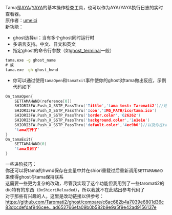 Tama是[AYA]( http://umeici.onjn.jp/ )/[YAYA]( https://github.com/ponapalt/yaya-shiori )的基本操作检查工具，也可以作为AYA/YAYA执行日志的实时查看器。  
原作者：[umeici](http://umeici.onjn.jp/)  
新功能：  
- ghost选择ui：当有多个ghost同时运行时  
- 多语言支持。中文、日文和英文  
- 指定ghost的命令行参数（如[ghost_terminal](https://github.com/Taromati2/ghost_terminal)一般）  
```bat
tama.exe -g ghost_name
# 或
tama.exe -gh ghost_hwnd
```
- 你可以通过使用`tamaOpen`和`tamaExit`事件使你的ghost对tama做出反应，示例代码如下  
```c
On_tamaOpen{
	SETTAMAHWND(reference[0])
	SHIORI3FW.Push_X_SSTP_PassThru('Tittle','tama test: Taromati2')//这些设置都是可选的
	SHIORI3FW.Push_X_SSTP_PassThru('Icon','IMG_PATH/ico/tama.ico')
	SHIORI3FW.Push_X_SSTP_PassThru('border.color','626262')
	SHIORI3FW.Push_X_SSTP_PassThru('background.color','1e1e1e')
	SHIORI3FW.Push_X_SSTP_PassThru('default.color','4ec9b0')//以及你在tama.txt中可以找到的任何其他设置。
	'tama打开了'
}
On_tamaExit{
	SETTAMAHWND(0)
	'tama关闭了'
}
```
一些进阶技巧：  
你还可以将tama的hwnd保存在变量中并在shiori重载过后重新调用`SETTAMAHWND`来使得ghost与tama保持联系  
这需要一些更为复杂的改动，尽管我实现了这个功能但我用到了一些taromati2的dic特有的东西（`OnShioriReloaded`），所以我就不在此贴出参考代码了  
对于那些有兴趣的人，这里是改动链接以供参考：  
https://github.com/Taromati2/ghost/compare/c6ac682b4a7039e6801d36c83dccdefdaf946cee...ad652766efa09b0b582b9e9a5f9e42ad9156137e  
